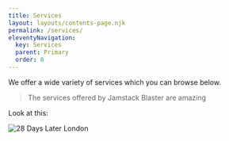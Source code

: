 ```yaml
---
title: Services
layout: layouts/contents-page.njk
permalink: /services/
eleventyNavigation:
  key: Services
  parent: Primary
  order: 0
---
```

We offer a wide variety of services which you can browse below.

> The services offered by Jamstack Blaster are amazing

Look at this:

![28 Days Later London](/img/img_2607.jpeg)
